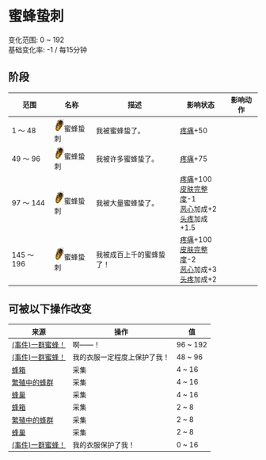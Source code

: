 # 蜜蜂蛰刺  
变化范围: 0 ~ 192  
基础变化率: -1 / 每15分钟  
## 阶段  
范围  |  名称  |  描述  |  影响状态  |  影响动作  
----  |  ----  |  ----  |  ----  |  ----  
1 ～ 48  |  <img decoding="async" src="Sprite/BeeStings.png" style="width:20px;">蜜蜂蛰刺  |  我被蜜蜂蛰了。  |  [疼痛](Pain.md)+50  |    
49 ～ 96  |  <img decoding="async" src="Sprite/BeeStings.png" style="width:20px;">蜜蜂蛰刺  |  我被许多蜜蜂蛰了。  |  [疼痛](Pain.md)+75  |    
97 ～ 144  |  <img decoding="async" src="Sprite/BeeStings.png" style="width:20px;">蜜蜂蛰刺  |  我被大量蜜蜂蛰了。  |  [疼痛](Pain.md)+100<br>[皮肤完整度](SkinIntegrity.md)-1<br>[恶心](Nausea.md)加成+2<br>[头疼](Headache.md)加成+1.5  |    
145 ～ 196  |  <img decoding="async" src="Sprite/BeeStings.png" style="width:20px;">蜜蜂蛰刺  |  我被成百上千的蜜蜂蛰了！  |  [疼痛](Pain.md)+100<br>[皮肤完整度](SkinIntegrity.md)-2<br>[恶心](Nausea.md)加成+3<br>[头疼](Headache.md)加成+2  |    
## 可被以下操作改变  
来源  |  操作  |  值  
----  |  ----  |  ----  
[(事件)一群蜜蜂！](Event_BeesSwarming.md)  |  啊——！  |  96 ~ 192  
[(事件)一群蜜蜂！](Event_BeesSwarming.md)  |  我的衣服一定程度上保护了我！  |  48 ~ 96  
[蜂箱](BeeSkep.md)  |  采集  |  4 ~ 16  
[繁殖中的蜂群](BeeSkepSwarming.md)  |  采集  |  4 ~ 16  
[蜂巢](Beehive.md)  |  采集  |  4 ~ 16  
[蜂箱](BeeSkep.md)  |  采集  |  2 ~ 8  
[繁殖中的蜂群](BeeSkepSwarming.md)  |  采集  |  2 ~ 8  
[蜂巢](Beehive.md)  |  采集  |  2 ~ 8  
[(事件)一群蜜蜂！](Event_BeesSwarming.md)  |  我的衣服保护了我！  |  0 ~ 16  
